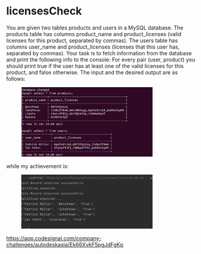 # licensesCheck

<p align="left">
You are given two tables products and users in a MySQL database. The products table has columns product_name and product_licenses (valid licenses for this product, separated by commas). The users table has columns user_name and product_licenses (licenses that this user has, separated by commas).
Your task is to fetch information from the database and print the following info to the console: For every pair (user, product) you should print true if the user has at least one of the valid licenses for this product, and false otherwise. The input and the desired output are as follows:
</p>

<figure>
  <img src="Figure_1.png" width="350"
 alt="output">
    
</figure>


<p align="left">
while my achievement is:
</p>
<figure>
  <img src="Figure_3.png" width="350"
 alt="output">

</figure>


https://app.codesignal.com/company-challenges/autodeskasia/Ek66XvkF5pgJdFgKp




